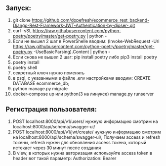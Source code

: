 ## Запуск:
1. git clone https://github.com/dopefresh/ecommerce_rest_backend-Django-Rest-Framework-JWT-Authentication-by-djoser-.git
2. curl -sSL https://raw.githubusercontent.com/python-poetry/poetry/master/get-poetry.py | python -
2. Если не вышел 2 шаг в PowerShellе вводим: (Invoke-WebRequest -Uri https://raw.githubusercontent.com/python-poetry/poetry/master/get-poetry.py -UseBasicParsing).Content | python -
2. Если снова не вышел 2 шаг: pip install poetry либо pip3 install poetry
3. poetry install
4. poetry shell
5. секретный ключ нужно поменять
6. в psql, с указанными в файле .env настройками вводим: CREATE DATABASE ecommerce_db;
7. python manage.py migrate
8. docker-compose up или python(3 на линуксе) manage.py runserver


## Регистрация пользователя:
1. POST localhost:8000/api/v1/users/ нужную информацию смотрим на localhost:8000/api/schema/swagger-ui/
2. POST localhost:8000/api/v1/jwt/create/ нужную информацию смотрим на localhost:8000/api/schema/swagger-ui/, Получаем access и refresh токены, refresh нужен для обновления access токена, который истекает через 30 минут после создания
3. В view, в которых нужна авторизация используйте access token в header вот такой параметр: Authorization: Bearer <token>


